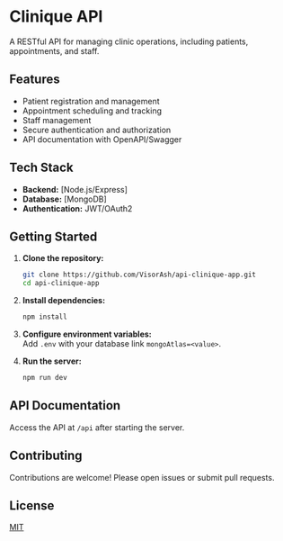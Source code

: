# Clinique API

A RESTful API for managing clinic operations, including patients, appointments, and staff.

## Features

- Patient registration and management
- Appointment scheduling and tracking
- Staff management
- Secure authentication and authorization
- API documentation with OpenAPI/Swagger

## Tech Stack

- **Backend:** [Node.js/Express]
- **Database:** [MongoDB]
- **Authentication:** JWT/OAuth2

## Getting Started

1. **Clone the repository:**
    ```bash
    git clone https://github.com/VisorAsh/api-clinique-app.git
    cd api-clinique-app
    ```

2. **Install dependencies:**
    ```bash
    npm install
    ```

3. **Configure environment variables:**  
    Add `.env` with your database link `mongoAtlas=<value>`.

4. **Run the server:**
    ```bash
    npm run dev
    ```

## API Documentation

Access the API at `/api` after starting the server.

## Contributing

Contributions are welcome! Please open issues or submit pull requests.

## License

[MIT](LICENSE)